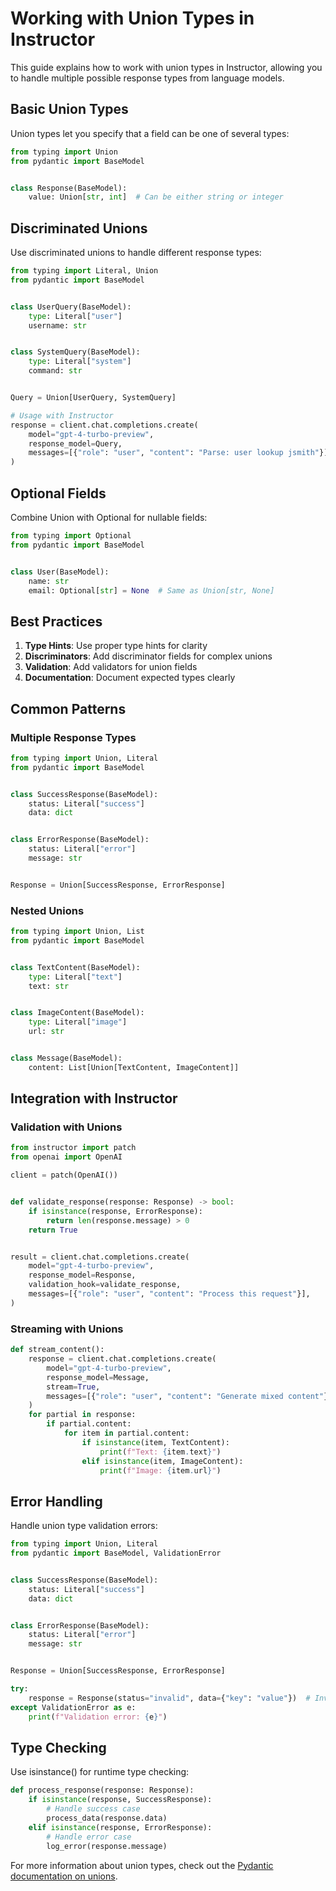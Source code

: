 # Working with Union Types in Instructor

This guide explains how to work with union types in Instructor, allowing you to handle multiple possible response types from language models.

## Basic Union Types

Union types let you specify that a field can be one of several types:

```python
from typing import Union
from pydantic import BaseModel


class Response(BaseModel):
    value: Union[str, int]  # Can be either string or integer
```

## Discriminated Unions

Use discriminated unions to handle different response types:

```python
from typing import Literal, Union
from pydantic import BaseModel


class UserQuery(BaseModel):
    type: Literal["user"]
    username: str


class SystemQuery(BaseModel):
    type: Literal["system"]
    command: str


Query = Union[UserQuery, SystemQuery]

# Usage with Instructor
response = client.chat.completions.create(
    model="gpt-4-turbo-preview",
    response_model=Query,
    messages=[{"role": "user", "content": "Parse: user lookup jsmith"}],
)
```

## Optional Fields

Combine Union with Optional for nullable fields:

```python
from typing import Optional
from pydantic import BaseModel


class User(BaseModel):
    name: str
    email: Optional[str] = None  # Same as Union[str, None]
```

## Best Practices

1. **Type Hints**: Use proper type hints for clarity
2. **Discriminators**: Add discriminator fields for complex unions
3. **Validation**: Add validators for union fields
4. **Documentation**: Document expected types clearly

## Common Patterns

### Multiple Response Types
```python
from typing import Union, Literal
from pydantic import BaseModel


class SuccessResponse(BaseModel):
    status: Literal["success"]
    data: dict


class ErrorResponse(BaseModel):
    status: Literal["error"]
    message: str


Response = Union[SuccessResponse, ErrorResponse]
```

### Nested Unions
```python
from typing import Union, List
from pydantic import BaseModel


class TextContent(BaseModel):
    type: Literal["text"]
    text: str


class ImageContent(BaseModel):
    type: Literal["image"]
    url: str


class Message(BaseModel):
    content: List[Union[TextContent, ImageContent]]
```

## Integration with Instructor

### Validation with Unions
```python
from instructor import patch
from openai import OpenAI

client = patch(OpenAI())


def validate_response(response: Response) -> bool:
    if isinstance(response, ErrorResponse):
        return len(response.message) > 0
    return True


result = client.chat.completions.create(
    model="gpt-4-turbo-preview",
    response_model=Response,
    validation_hook=validate_response,
    messages=[{"role": "user", "content": "Process this request"}],
)
```

### Streaming with Unions
```python
def stream_content():
    response = client.chat.completions.create(
        model="gpt-4-turbo-preview",
        response_model=Message,
        stream=True,
        messages=[{"role": "user", "content": "Generate mixed content"}],
    )
    for partial in response:
        if partial.content:
            for item in partial.content:
                if isinstance(item, TextContent):
                    print(f"Text: {item.text}")
                elif isinstance(item, ImageContent):
                    print(f"Image: {item.url}")
```

## Error Handling

Handle union type validation errors:

```python
from typing import Union, Literal
from pydantic import BaseModel, ValidationError


class SuccessResponse(BaseModel):
    status: Literal["success"]
    data: dict


class ErrorResponse(BaseModel):
    status: Literal["error"]
    message: str


Response = Union[SuccessResponse, ErrorResponse]

try:
    response = Response(status="invalid", data={"key": "value"})  # Invalid status
except ValidationError as e:
    print(f"Validation error: {e}")
```

## Type Checking

Use isinstance() for runtime type checking:

```python
def process_response(response: Response):
    if isinstance(response, SuccessResponse):
        # Handle success case
        process_data(response.data)
    elif isinstance(response, ErrorResponse):
        # Handle error case
        log_error(response.message)
```

For more information about union types, check out the [Pydantic documentation on unions](https://docs.pydantic.dev/latest/concepts/types/#unions).

